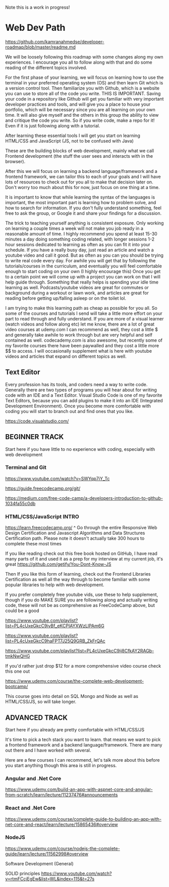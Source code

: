 Note this is a work in progress!


# Web Dev Path


https://github.com/kamranahmedse/developer-roadmap/blob/master/readme.md


We will be loosely following this roadmap with some changes along my own experiences. I encourage you all to follow along with that and do some reading of the different topics involved.


For the first phase of your learning, we will focus on learning how to use the terminal in your preferred operating system (OS) and then learn Git which is a version control tool. Then familiarize you with Github, which is a website you can use to store all of the code you write. THIS IS IMPORTANT. Saving your code in a repository like Github will get you familiar with very important developer practices and tools, and will give you a place to house your portfolio, which will be necessary since you are all learning on your own time. It will also give myself and the others in this group the ability to view and critique the code you write. So if you write code, make a repo for it! Even if it is just following along with a tutorial.


After learning these essential tools I will get you start on learning HTML/CSS and JavaScript (JS, not to be confused with Java)


These are the building blocks of web development, mainly what we call Frontend development (the stuff the user sees and interacts with in the browser).


After this we will focus on learning a backend language/framework and a frontend framework, we can tailor this to each of your goals and I will have lots of resources to check out for you all to make that decision later on. Don't worry too much about this for now, just focus on one thing at a time.


It is important to know that while learning the syntax of the languages is important, the most important part is learning how to problem solve, and how to search for information. If you don't fully understand something, feel free to ask the group, or Google it and share your findings for a discussion. 


The trick to teaching yourself anything is consistent exposure. Only working on learning a couple times a week will not make you job ready in a reasonable amount of time. I highly recommend you spend at least 15-30 minutes a day doing something coding related, with longer sessions 1-2 hour sessions dedicated to learning as often as you can fit it into your schedule. If you have a really busy day, just read an article and watch a youtube video and call it good. But as often as you can you should be trying to write real code every day. For awhile you will get that by following the tutorials/courses in the curriculum, and eventually you will feel comfortable enough to start coding on your own (I highly encourage this) Once you get to a certain point we will come up with a project you can work on that I will help guide through. Something that really helps is spending your idle time learning as well. Podcasts/youtube videos are great for commutes or background during a workout or lawn work, and articles are great for reading before getting up/falling asleep or on the toilet lol.


I am trying to make this learning path as cheap as possible for you all. So some of the courses and tutorials I send will take a little more effort on your part to read through and fully understand. If you are more of a visual learner (watch videos and follow along etc) let me know, there are a lot of great video courses at udemy.com I can recommend as well, they cost a little $ and generally take awhile to work through but are very helpful and self contained as well. codecademy.com is also awesome, but recently some of my favorite courses there have been paywalled and they cost a little more $$ to access. I will occasionally supplement what is here with youtube videos and articles that expand on different topics as well.


## Text Editor


Every profession has its tools, and coders need a way to write code. Generally there are two types of programs you will hear about for writing code with an IDE and a Text Editor. Visual Studio Code is one of my favorite Text Editors, because you can add plugins to make it into an IDE (Integrated Development Environment). Once you become more comfortable with coding you will start to branch out and find ones that you like.


https://code.visualstudio.com/


## BEGINNER TRACK 

Start here if you have little to no experience with coding, especially with web development


### Terminal and Git


https://www.youtube.com/watch?v=SWYqp7iY_Tc


https://guide.freecodecamp.org/git/


https://medium.com/free-code-camp/a-developers-introduction-to-github-1034fa55c0db


### HTML/CSS/JavaScript INTRO


https://learn.freecodecamp.org/
^ Go through the entire Responsive Web Design Certification and Javascript Algorithms and Data Structures Certification path. Please note it doesn't actually take 300 hours to complete these most times


If you like reading check out this free book hosted on GitHub, I have read many parts of it and used it as a prep for my interview at my current job, it's great https://github.com/getify/You-Dont-Know-JS


Then If you like this form of learning, check out the Frontend Libraries Certification as well all the way through to become familiar with some popular libraries to help with web development.


If you prefer completely free youtube vids, use these to help supplement, though if you do MAKE SURE you are following along and actually writing code, these will not be as comprehensive as FreeCodeCamp above, but could be a good 


https://www.youtube.com/playlist?list=PL4cUxeGkcC9ivBf_eKCPIAYXWzLlPAm6G


https://www.youtube.com/playlist?list=PL4cUxeGkcC9haFPT7J25Q9GRB_ZkFrQAc


https://www.youtube.com/playlist?list=PL4cUxeGkcC9ij8CfkAY2RAGb-tmkNwQHG


If you'd rather just drop $12 for a more comprehensive video course check this one out


https://www.udemy.com/course/the-complete-web-development-bootcamp/


This course goes into detail on SQL Mongo and Node as well as HTML/CSS/JS, so will take longer.


## ADVANCED TRACK

Start here if you already are pretty comfortable with HTML/CSS/JS

It's time to pick a tech stack you want to learn. that means we want to pick a frontend framework and a backend language/framework. There are many out there and I have worked with several.

Here are a few courses I can recommend, let's talk more about this before you start anything though this area is still in progress.

### Angular and .Net Core

https://www.udemy.com/build-an-app-with-aspnet-core-and-angular-from-scratch/learn/lecture/11237476#announcements


### React and .Net Core

https://www.udemy.com/course/complete-guide-to-building-an-app-with-net-core-and-react/learn/lecture/15865436#overview


### NodeJS

https://www.udemy.com/course/nodejs-the-complete-guide/learn/lecture/11562998#overview


Software Development (General)


SOLID principles
https://www.youtube.com/watch?v=rtmFCcjEgEw&list=WL&index=115&t=27s
